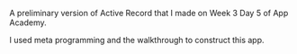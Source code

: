 A preliminary version of Active Record that I made on Week 3 Day 5 of App Academy.

I used meta programming and the walkthrough to construct this app.
